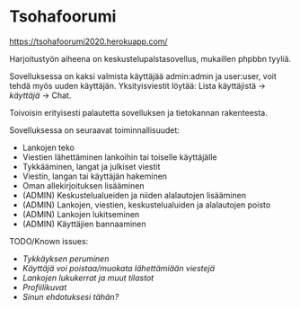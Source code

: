 # Tsohafoorumi

https://tsohafoorumi2020.herokuapp.com/

Harjoitustyön aiheena on keskustelupalstasovellus, mukaillen phpbbn tyyliä.

Sovelluksessa on kaksi valmista käyttäjää admin:admin ja user:user, voit tehdä myös uuden käyttäjän. Yksityisviestit löytää: Lista käyttäjistä -> *käyttäjä* -> Chat.

Toivoisin erityisesti palautetta sovelluksen ja tietokannan rakenteesta.

Sovelluksessa on seuraavat toiminnallisuudet:
* Lankojen teko
* Viestien lähettäminen lankoihin tai toiselle käyttäjälle
* Tykkääminen, langat ja julkiset viestit
* Viestin, langan tai käyttäjän hakeminen
* Oman allekirjoituksen lisääminen
* (ADMIN) Keskustelualueiden ja niiden alalautojen lisääminen
* (ADMIN) Lankojen, viestien, keskustelualuiden ja alalautojen poisto
* (ADMIN) Lankojen lukitseminen
* (ADMIN) Käyttäjien bannaaminen

TODO/Known issues:
* _Tykkäyksen peruminen_
* _Käyttäjä voi poistaa/muokata lähettämiään viestejä_
* _Lankojen lukukerrat ja muut tilastot_
* _Profiilikuvat_
* _Sinun ehdotuksesi tähän?_


